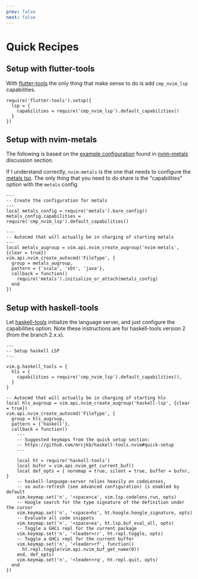 ```yaml
---
prev: false
next: false
---
```


# Quick Recipes

## Setup with flutter-tools

With [flutter-tools](https://github.com/akinsho/flutter-tools.nvim) the only thing that make sense to do is add `cmp_nvim_lsp` capabilities.

```lua{3}
require('flutter-tools').setup({
  lsp = {
    capabilities = require('cmp_nvim_lsp').default_capabilities()
  }
})
```

## Setup with nvim-metals

The following is based on the [example configuration](https://github.com/scalameta/nvim-metals/discussions/39) found in [nvim-metals](https://github.com/scalameta/nvim-metals) discussion section.

If I understand correctly, `nvim-metals` is the one that needs to configure the [metals lsp](https://scalameta.org/metals/). The only thing that you need to do share is the "capabilities" option with the `metals` config.

```lua{5}
---
-- Create the configuration for metals
---
local metals_config = require('metals').bare_config()
metals_config.capabilities = require('cmp_nvim_lsp').default_capabilities()

---
-- Autocmd that will actually be in charging of starting metals
---
local metals_augroup = vim.api.nvim_create_augroup('nvim-metals', {clear = true})
vim.api.nvim_create_autocmd('FileType', {
  group = metals_augroup,
  pattern = {'scala', 'sbt', 'java'},
  callback = function()
    require('metals').initialize_or_attach(metals_config)
  end
})
```

## Setup with haskell-tools

Let [haskell-tools](https://github.com/mrcjkb/haskell-tools.nvim) initialize the language server, and just configure the capabilities option. Note these instructions are for haskell-tools version 2 (from the branch 2.x.x).

```lua{7}
---
-- Setup haskell LSP
---

vim.g.haskell_tools = {
  hls = {
    capabilities = require('cmp_nvim_lsp').default_capabilities(),
  }
}

-- Autocmd that will actually be in charging of starting hls
local hls_augroup = vim.api.nvim_create_augroup('haskell-lsp', {clear = true})
vim.api.nvim_create_autocmd('FileType', {
  group = hls_augroup,
  pattern = {'haskell'},
  callback = function()
    ---
    -- Suggested keymaps from the quick setup section:
    -- https://github.com/mrcjkb/haskell-tools.nvim#quick-setup
    ---

    local ht = require('haskell-tools')
    local bufnr = vim.api.nvim_get_current_buf()
    local def_opts = { noremap = true, silent = true, buffer = bufnr, }
    -- haskell-language-server relies heavily on codeLenses,
    -- so auto-refresh (see advanced configuration) is enabled by default
    vim.keymap.set('n', '<space>ca', vim.lsp.codelens.run, opts)
    -- Hoogle search for the type signature of the definition under the cursor
    vim.keymap.set('n', '<space>hs', ht.hoogle.hoogle_signature, opts)
    -- Evaluate all code snippets
    vim.keymap.set('n', '<space>ea', ht.lsp.buf_eval_all, opts)
    -- Toggle a GHCi repl for the current package
    vim.keymap.set('n', '<leader>rr', ht.repl.toggle, opts)
    -- Toggle a GHCi repl for the current buffer
    vim.keymap.set('n', '<leader>rf', function()
      ht.repl.toggle(vim.api.nvim_buf_get_name(0))
    end, def_opts)
    vim.keymap.set('n', '<leader>rq', ht.repl.quit, opts)
  end
})
```

